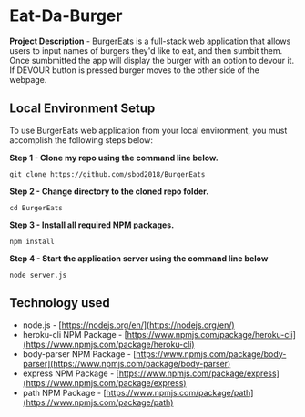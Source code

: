 # Eat-Da-Burger


 
**Project Description** - BurgerEats is a full-stack web application that allows users to input names of burgers they'd like to eat, and then sumbit them. Once sumbmitted the app will display the burger with an option to devour it. If DEVOUR button is pressed burger moves to the other side of the webpage.


## Local Environment Setup
To use BurgerEats web application from your local environment, you must accomplish the following steps below:

**Step 1 - Clone my repo using the command line below.**
```
git clone https://github.com/sbod2018/BurgerEats
```
**Step 2 - Change directory to the cloned repo folder.**
```
cd BurgerEats
```
**Step 3 - Install all required NPM packages.**
```
npm install
```
**Step 4 - Start the application server using the command line below**
```
node server.js
```

## Technology used
- node.js - [https://nodejs.org/en/](https://nodejs.org/en/)
- heroku-cli NPM Package - [https://www.npmjs.com/package/heroku-cli](https://www.npmjs.com/package/heroku-cli)
- body-parser NPM Package - [https://www.npmjs.com/package/body-parser](https://www.npmjs.com/package/body-parser)
- express NPM Package - [https://www.npmjs.com/package/express](https://www.npmjs.com/package/express)
- path NPM Package - [https://www.npmjs.com/package/path](https://www.npmjs.com/package/path)

